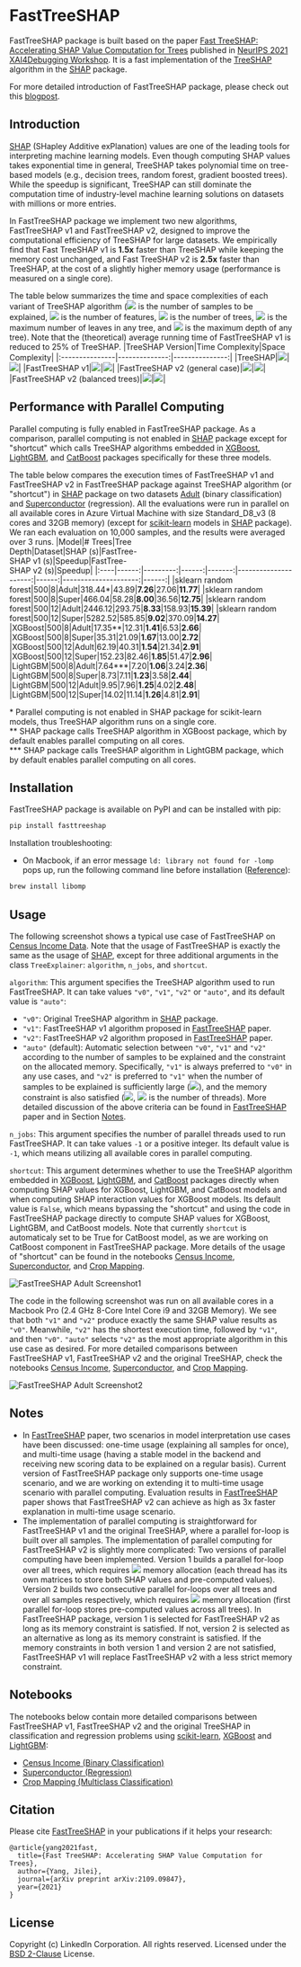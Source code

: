 # FastTreeSHAP

FastTreeSHAP package is built based on the paper [Fast TreeSHAP: Accelerating SHAP Value Computation for Trees](https://arxiv.org/abs/2109.09847) published in [NeurIPS 2021 XAI4Debugging Workshop](https://xai4debugging.github.io/). It is a fast implementation of the [TreeSHAP](https://arxiv.org/abs/1802.03888) algorithm in the [SHAP](https://github.com/slundberg/shap) package.

For more detailed introduction of FastTreeSHAP package, please check out this [blogpost](https://engineering.linkedin.com/blog/2022/fasttreeshap--accelerating-shap-value-computation-for-trees).

## Introduction

[SHAP](https://arxiv.org/abs/1705.07874) (SHapley Additive exPlanation) values are one of the leading tools for interpreting machine learning models. Even though computing SHAP values takes exponential time in general, TreeSHAP takes polynomial time on tree-based models (e.g., decision trees, random forest, gradient boosted trees). While the speedup is significant, TreeSHAP can still dominate the computation time of industry-level machine learning solutions on datasets with millions or more entries.

In FastTreeSHAP package we implement two new algorithms, FastTreeSHAP v1 and FastTreeSHAP v2, designed to improve the computational efficiency of TreeSHAP for large datasets. We empirically find that Fast TreeSHAP v1 is **1.5x** faster than TreeSHAP while keeping the memory cost unchanged, and Fast TreeSHAP v2 is **2.5x** faster than TreeSHAP, at the cost of a slightly higher memory usage (performance is measured on a single core).

The table below summarizes the time and space complexities of each variant of TreeSHAP algorithm (<img src="https://latex.codecogs.com/svg.latex?M"/> is the number of samples to be explained, <img src="https://latex.codecogs.com/svg.latex?N"/> is the number of features, <img src="https://latex.codecogs.com/svg.latex?T"/> is the number of trees, <img src="https://latex.codecogs.com/svg.latex?L"/> is the maximum number of leaves in any tree, and <img src="https://latex.codecogs.com/svg.latex?D"/> is the maximum depth of any tree). Note that the (theoretical) average running time of FastTreeSHAP v1 is reduced to 25% of TreeSHAP.
|TreeSHAP Version|Time Complexity|Space Complexity|
|:---------------|--------------:|---------------:|
|TreeSHAP|<img src="https://latex.codecogs.com/svg.latex?O(MTLD^2)"/>|<img src="https://latex.codecogs.com/svg.latex?O(D^2+N)"/>|
|FastTreeSHAP v1|<img src="https://latex.codecogs.com/svg.latex?O(MTLD^2)"/>|<img src="https://latex.codecogs.com/svg.latex?O(D^2+N)"/>|
|FastTreeSHAP v2 (general case)|<img src="https://latex.codecogs.com/svg.latex?O(TL2^DD+MTLD)"/>|<img src="https://latex.codecogs.com/svg.latex?O(L2^D)"/>|
|FastTreeSHAP v2 (balanced trees)|<img src="https://latex.codecogs.com/svg.latex?O(TL^2D+MTLD)"/>|<img src="https://latex.codecogs.com/svg.latex?O(L^2)"/>|

## Performance with Parallel Computing

Parallel computing is fully enabled in FastTreeSHAP package. As a comparison, parallel computing is not enabled in [SHAP](https://github.com/slundberg/shap) package except for "shortcut" which calls TreeSHAP algorithms embedded in [XGBoost](https://github.com/dmlc/xgboost), [LightGBM](https://github.com/microsoft/LightGBM), and [CatBoost](https://github.com/catboost/catboost) packages specifically for these three models.

The table below compares the execution times of FastTreeSHAP v1 and FastTreeSHAP v2 in FastTreeSHAP package against TreeSHAP algorithm (or "shortcut") in [SHAP](https://github.com/slundberg/shap) package on two datasets [Adult](https://archive.ics.uci.edu/ml/datasets/census+income) (binary classification) and [Superconductor](https://archive.ics.uci.edu/ml/datasets/superconductivty+data) (regression). All the evaluations were run in parallel on all available cores in Azure Virtual Machine with size Standard_D8_v3 (8 cores and 32GB memory) (except for [scikit-learn](https://scikit-learn.org) models in [SHAP](https://github.com/slundberg/shap) package). We ran each evaluation on 10,000 samples, and the results were averaged over 3 runs.
|Model|# Trees|Tree<br>Depth|Dataset|SHAP (s)|FastTree- <br>SHAP v1 (s)|Speedup|FastTree- <br>SHAP v2 (s)|Speedup|
|:----|------:|---------:|------:|-------:|---------------------:|------:|---------------------:|------:|
|sklearn random forest|500|8|Adult|318.44\*|43.89|**7.26**|27.06|**11.77**|
|sklearn random forest|500|8|Super|466.04|58.28|**8.00**|36.56|**12.75**|
|sklearn random forest|500|12|Adult|2446.12|293.75|**8.33**|158.93|**15.39**|
|sklearn random forest|500|12|Super|5282.52|585.85|**9.02**|370.09|**14.27**|
|XGBoost|500|8|Adult|17.35\*\*|12.31|**1.41**|6.53|**2.66**|
|XGBoost|500|8|Super|35.31|21.09|**1.67**|13.00|**2.72**|
|XGBoost|500|12|Adult|62.19|40.31|**1.54**|21.34|**2.91**|
|XGBoost|500|12|Super|152.23|82.46|**1.85**|51.47|**2.96**|
|LightGBM|500|8|Adult|7.64\*\*\*|7.20|**1.06**|3.24|**2.36**|
|LightGBM|500|8|Super|8.73|7.11|**1.23**|3.58|**2.44**|
|LightGBM|500|12|Adult|9.95|7.96|**1.25**|4.02|**2.48**|
|LightGBM|500|12|Super|14.02|11.14|**1.26**|4.81|**2.91**|

\* Parallel computing is not enabled in SHAP package for scikit-learn models, thus TreeSHAP algorithm runs on a single core.\
\*\* SHAP package calls TreeSHAP algorithm in XGBoost package, which by default enables parallel computing on all cores.\
\*\*\* SHAP package calls TreeSHAP algorithm in LightGBM package, which by default enables parallel computing on all cores.

## Installation

FastTreeSHAP package is available on PyPI and can be installed with pip:

```sh
pip install fasttreeshap
```

Installation troubleshooting:
* On Macbook, if an error message `ld: library not found for -lomp` pops up, run the following command line before installation ([Reference](https://iscinumpy.gitlab.io/post/omp-on-high-sierra)):
```sh
brew install libomp
```

## Usage

The following screenshot shows a typical use case of FastTreeSHAP on [Census Income Data](https://archive.ics.uci.edu/ml/datasets/census+income). Note that the usage of FastTreeSHAP is exactly the same as the usage of [SHAP](https://github.com/slundberg/shap), except for three additional arguments in the class `TreeExplainer`: `algorithm`, `n_jobs`, and `shortcut`.

`algorithm`: This argument specifies the TreeSHAP algorithm used to run FastTreeSHAP. It can take values `"v0"`, `"v1"`, `"v2"` or `"auto"`, and its default value is `"auto"`:
* `"v0"`: Original TreeSHAP algorithm in [SHAP](https://github.com/slundberg/shap) package.
* `"v1"`: FastTreeSHAP v1 algorithm proposed in [FastTreeSHAP](https://arxiv.org/abs/2109.09847) paper.
* `"v2"`: FastTreeSHAP v2 algorithm proposed in [FastTreeSHAP](https://arxiv.org/abs/2109.09847) paper.
* `"auto"` (default): Automatic selection between `"v0"`, `"v1"` and `"v2"` according to the number of samples to be explained and the constraint on the allocated memory. Specifically, `"v1"` is always preferred to `"v0"` in any use cases, and `"v2"` is preferred to `"v1"` when the number of samples to be explained is sufficiently large (<img src="https://latex.codecogs.com/svg.latex?M>2^{D+1}/D"/>), and the memory constraint is also satisfied (<img src="https://latex.codecogs.com/svg.latex?min\{(MN+L2^D){\cdot}C,\;TL2^D\}\cdot8Byte<0.25{\cdot}Total\,Memory"/>, <img src="https://latex.codecogs.com/svg.latex?C"/> is the number of threads). More detailed discussion of the above criteria can be found in [FastTreeSHAP](https://arxiv.org/abs/2109.09847) paper and in Section [Notes](#notes).

`n_jobs`: This argument specifies the number of parallel threads used to run FastTreeSHAP. It can take values `-1` or a positive integer. Its default value is `-1`, which means utilizing all available cores in parallel computing.

`shortcut`: This argument determines whether to use the TreeSHAP algorithm embedded in [XGBoost](https://github.com/dmlc/xgboost), [LightGBM](https://github.com/microsoft/LightGBM), and [CatBoost](https://github.com/catboost/catboost) packages directly when computing SHAP values for XGBoost, LightGBM, and CatBoost models and when computing SHAP interaction values for XGBoost models. Its default value is `False`, which means bypassing the "shortcut" and using the code in FastTreeSHAP package directly to compute SHAP values for XGBoost, LightGBM, and CatBoost models. Note that currently `shortcut` is automaticaly set to be True for CatBoost model, as we are working on CatBoost component in FastTreeSHAP package. More details of the usage of "shortcut" can be found in the notebooks [Census Income](notebooks/FastTreeSHAP_Census_Income.ipynb), [Superconductor](notebooks/FastTreeSHAP_Superconductor.ipynb), and [Crop Mapping](notebooks/FastTreeSHAP_Crop_Mapping.ipynb).

![FastTreeSHAP Adult Screenshot1](docs/images/fasttreeshap_adult_screenshot1.png)

The code in the following screenshot was run on all available cores in a Macbook Pro (2.4 GHz 8-Core Intel Core i9 and 32GB Memory). We see that both `"v1"` and `"v2"` produce exactly the same SHAP value results as `"v0"`. Meanwhile, `"v2"` has the shortest execution time, followed by `"v1"`, and then `"v0"`. `"auto"` selects `"v2"` as the most appropriate algorithm in this use case as desired. For more detailed comparisons between FastTreeSHAP v1, FastTreeSHAP v2 and the original TreeSHAP, check the notebooks [Census Income](notebooks/FastTreeSHAP_Census_Income.ipynb), [Superconductor](notebooks/FastTreeSHAP_Superconductor.ipynb), and [Crop Mapping](notebooks/FastTreeSHAP_Crop_Mapping.ipynb).

![FastTreeSHAP Adult Screenshot2](docs/images/fasttreeshap_adult_screenshot2.png)

## Notes

* In [FastTreeSHAP](https://arxiv.org/abs/2109.09847) paper, two scenarios in model interpretation use cases have been discussed: one-time usage (explaining all samples for once), and multi-time usage (having a stable model in the backend and receiving new scoring data to be explained on a regular basis). Current version of FastTreeSHAP package only supports one-time usage scenario, and we are working on extending it to multi-time usage scenario with parallel computing. Evaluation results in [FastTreeSHAP](https://arxiv.org/abs/2109.09847) paper shows that FastTreeSHAP v2 can achieve as high as 3x faster explanation in multi-time usage scenario.
* The implementation of parallel computing is straightforward for FastTreeSHAP v1 and the original TreeSHAP, where a parallel for-loop is built over all samples. The implementation of parallel computing for FastTreeSHAP v2 is slightly more complicated: Two versions of parallel computing have been implemented. Version 1 builds a parallel for-loop over all trees, which requires <img src="https://latex.codecogs.com/svg.latex?(MN+L2^D){\cdot}C\cdot8Byte"/> memory allocation (each thread has its own matrices to store both SHAP values and pre-computed values). Version 2 builds two consecutive parallel for-loops over all trees and over all samples respectively, which requires <img src="https://latex.codecogs.com/svg.latex?TL2^D\cdot8Byte"/> memory allocation (first parallel for-loop stores pre-computed values across all trees). In FastTreeSHAP package, version 1 is selected for FastTreeSHAP v2 as long as its memory constraint is satisfied. If not, version 2 is selected as an alternative as long as its memory constraint is satisfied. If the memory constraints in both version 1 and version 2 are not satisfied, FastTreeSHAP v1 will replace FastTreeSHAP v2 with a less strict memory constraint.

## Notebooks

The notebooks below contain more detailed comparisons between FastTreeSHAP v1, FastTreeSHAP v2 and the original TreeSHAP in classification and regression problems using [scikit-learn](https://scikit-learn.org), [XGBoost](https://github.com/dmlc/xgboost) and [LightGBM](https://github.com/microsoft/LightGBM):
* [Census Income (Binary Classification)](notebooks/FastTreeSHAP_Census_Income.ipynb)
* [Superconductor (Regression)](notebooks/FastTreeSHAP_Superconductor.ipynb)
* [Crop Mapping (Multiclass Classification)](notebooks/FastTreeSHAP_Crop_Mapping.ipynb)

## Citation
Please cite [FastTreeSHAP](https://arxiv.org/abs/2109.09847) in your publications if it helps your research:
```
@article{yang2021fast,
  title={Fast TreeSHAP: Accelerating SHAP Value Computation for Trees},
  author={Yang, Jilei},
  journal={arXiv preprint arXiv:2109.09847},
  year={2021}
}
```

## License
Copyright (c) LinkedIn Corporation. All rights reserved. Licensed under the [BSD 2-Clause](https://opensource.org/licenses/BSD-2-Clause) License.
